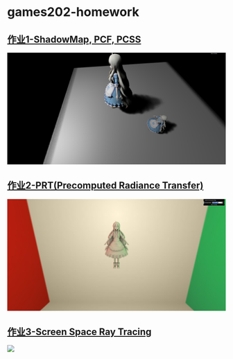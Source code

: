 # games202-homework

## [作业1-ShadowMap, PCF, PCSS](./homework1/images)
![](./homework1/images/PCSS_1.png)

## [作业2-PRT(Precomputed Radiance Transfer)](./Assignment2/images)
![](./Assignment2/images/CornellBox_1.png)

## [作业3-Screen Space Ray Tracing](./homework3/images/)
![](./homework3/images/3.2.png)